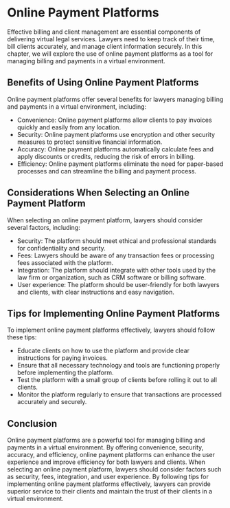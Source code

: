 # Online Payment Platforms

Effective billing and client management are essential components of delivering virtual legal services. Lawyers need to keep track of their time, bill clients accurately, and manage client information securely. In this chapter, we will explore the use of online payment platforms as a tool for managing billing and payments in a virtual environment.

Benefits of Using Online Payment Platforms
------------------------------------------

Online payment platforms offer several benefits for lawyers managing billing and payments in a virtual environment, including:

* Convenience: Online payment platforms allow clients to pay invoices quickly and easily from any location.
* Security: Online payment platforms use encryption and other security measures to protect sensitive financial information.
* Accuracy: Online payment platforms automatically calculate fees and apply discounts or credits, reducing the risk of errors in billing.
* Efficiency: Online payment platforms eliminate the need for paper-based processes and can streamline the billing and payment process.

Considerations When Selecting an Online Payment Platform
--------------------------------------------------------

When selecting an online payment platform, lawyers should consider several factors, including:

* Security: The platform should meet ethical and professional standards for confidentiality and security.
* Fees: Lawyers should be aware of any transaction fees or processing fees associated with the platform.
* Integration: The platform should integrate with other tools used by the law firm or organization, such as CRM software or billing software.
* User experience: The platform should be user-friendly for both lawyers and clients, with clear instructions and easy navigation.

Tips for Implementing Online Payment Platforms
----------------------------------------------

To implement online payment platforms effectively, lawyers should follow these tips:

* Educate clients on how to use the platform and provide clear instructions for paying invoices.
* Ensure that all necessary technology and tools are functioning properly before implementing the platform.
* Test the platform with a small group of clients before rolling it out to all clients.
* Monitor the platform regularly to ensure that transactions are processed accurately and securely.

Conclusion
----------

Online payment platforms are a powerful tool for managing billing and payments in a virtual environment. By offering convenience, security, accuracy, and efficiency, online payment platforms can enhance the user experience and improve efficiency for both lawyers and clients. When selecting an online payment platform, lawyers should consider factors such as security, fees, integration, and user experience. By following tips for implementing online payment platforms effectively, lawyers can provide superior service to their clients and maintain the trust of their clients in a virtual environment.


